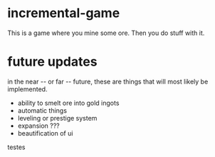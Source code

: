 # incremental-game

This is a game where you mine some ore. Then you do stuff with it.

# future updates

in the near -- or far -- future, these are things that will most likely be implemented.
  - ability to smelt ore into gold ingots
  - automatic things
  - leveling or prestige system
  - expansion ???
  - beautification of ui

testes
